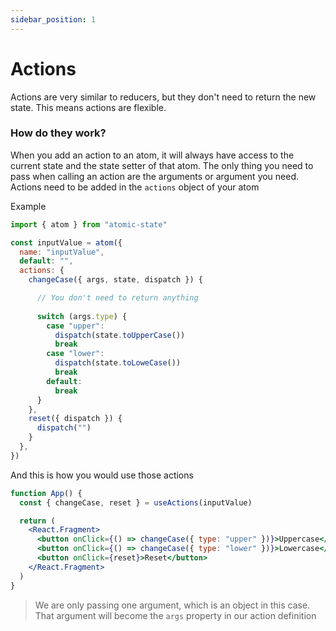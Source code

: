 ```yaml
---
sidebar_position: 1
---
```


# Actions

Actions are very similar to reducers, but they don't need to return the new state. This means actions are flexible.

### How do they work?

When you add an action to an atom, it will always have access to the current state and the state setter of that atom.
The only thing you need to pass when calling an action are the arguments or argument you need.
Actions need to be added in the `actions` object of your atom


Example

```jsx
import { atom } from "atomic-state"

const inputValue = atom({
  name: "inputValue",
  default: "",
  actions: {
    changeCase({ args, state, dispatch }) {

      // You don't need to return anything
      
      switch (args.type) {
        case "upper":
          dispatch(state.toUpperCase())
          break
        case "lower":
          dispatch(state.toLoweCase())
          break
        default:
          break
      }
    },
    reset({ dispatch }) {
      dispatch("")
    }
  },
})

```

And this is how you would use those actions

```jsx
function App() {
  const { changeCase, reset } = useActions(inputValue)

  return (
    <React.Fragment>
      <button onClick={() => changeCase({ type: "upper" })}>Uppercase</button>
      <button onClick={() => changeCase({ type: "lower" })}>Lowercase</button>
      <button onClick={reset}>Reset</button>
    </React.Fragment>
  )
}

```

> We are only passing one argument, which is an object in this case. That argument will become the `args` property in our action definition